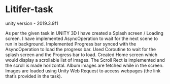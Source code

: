 # Litifer-task
unity version - 2019.3.9f1

As per the given task in UNITY 3D 
I have created a Splash screen / Loading screen.
I have implemented AsyncOperation to wait for the next scene to run in background.
Implemented Progress bar synced with the AsyncOperation to load the progress bar.
Used Coroutine to wait for the splash screen and the Progress bar to load.
Created Home screen which would display a scrollable list of images.
The Scroll Rect is implemented and the scroll is made horizontal.
Album images are fetched while in the screen.
 Images are loaded using Unity Web Request to access webpages (the link that’s provided in the task).
